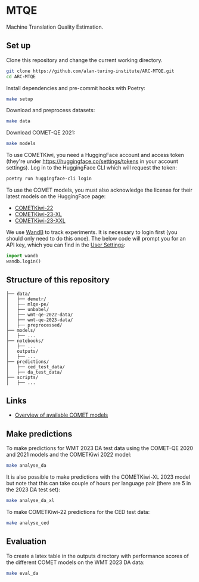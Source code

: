 # MTQE

Machine Translation Quality Estimation.

## Set up

Clone this repository and change the current working directory.

```bash
git clone https://github.com/alan-turing-institute/ARC-MTQE.git
cd ARC-MTQE
```

Install dependencies and pre-commit hooks with Poetry:

```bash
make setup
```

Download and preprocess datasets:

```bash
make data
```

Download COMET-QE 2021:

```bash
make models
```

To use COMETKiwi, you need a HuggingFace account and access token (they're under https://huggingface.co/settings/tokens in your account settings). Log in to the HuggingFace CLI which will request the token:

```bash
poetry run huggingface-cli login
```

To use the COMET models, you must also acknowledge the license for their latest models on the HuggingFace page:
- [COMETKiwi-22](https://huggingface.co/Unbabel/wmt22-cometkiwi-da)
- [COMETKiwi-23-XL](https://huggingface.co/Unbabel/wmt23-cometkiwi-da-xl)
- [COMETKiwi-23-XXL](https://huggingface.co/Unbabel/wmt23-cometkiwi-da-xxl)

We use [WandB](https://wandb.ai/) to track experiments. It is necessary to login first (you should only need to do this once). The below code will prompt you for an API key, which you can find in the [User Settings](https://wandb.ai/settings):

```python
import wandb
wandb.login()
```

## Structure of this repository

```
├── data/
│   ├── demetr/
│   ├── mlqe-pe/
│   ├── unbabel/
│   ├── wmt-qe-2022-data/
│   ├── wmt-qe-2023-data/
│   ├── preprocessed/
├── models/
│   ├── ...
├── notebooks/
│   ├── ...
│   outputs/
│   ├── ...
├── predictions/
│   ├── ced_test_data/
│   ├── da_test_data/
├── scripts/
│   ├── ...
```

## Links

- [Overview of available COMET models](https://github.com/Unbabel/COMET/blob/master/MODELS.md)

## Make predictions

To make predictions for WMT 2023 DA test data using the COMET-QE 2020 and 2021 models and the COMETKiwi 2022 model:

```bash
make analyse_da
```

It is also possible to make predictions with the COMETKiwi-XL 2023 model but note that this can take couple of hours per language pair (there are 5 in the 2023 DA test set):

```bash
make analyse_da_xl
```

To make COMETKiwi-22 predictions for the  CED test data:

```bash
make analyse_ced
```

## Evaluation

To create a latex table in the outputs directory with performance scores of the different COMET models on the WMT 2023 DA data:

```bash
make eval_da
```
